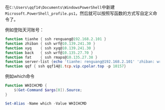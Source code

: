 在`C:\Users\qqf14\Documents\WindowsPowerShell`中新建`Microsoft.PowerShell_profile.ps1`，然后就可以按照写函数的方式写自定义命令了。

例如登陆天河账号：

```powershell
function tianhe { ssh renguang@192.168.2.101 }
function zhiban { ssh wrf@10.139.241.30 }
function xyq    { ssh xyq@10.139.241.30 }
function back   { ssh wrf@10.135.27.70 }
function fat    { ssh rmaps@10.135.27.38 }
function server-list {echo 'tianhe: renguang@192.168.2.101' 'zhiban: wrf@10.139.241.30' 'xyq: xyq@10.139.241.30' 'back: wrf@10.135.27.70' 'fat: rmaps@10.135.27.38' }
function qqf { ssh qqf14@1.tcp.vip.cpolar.top -p 10157}
```

例如which命令

```powershell
Function WHICHCMD {
	$(Get-Command $args[0]).Source;
}

Set-Alias -Name which -Value WHICHCMD
```

